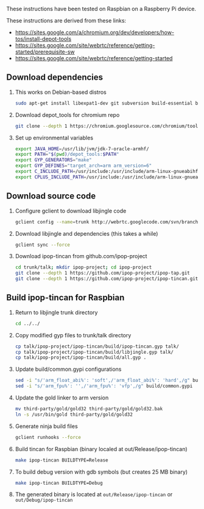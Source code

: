 These instructions have been tested on Raspbian on a Raspberry Pi device.

These instructions are derived from these links:

* https://sites.google.com/a/chromium.org/dev/developers/how-tos/install-depot-tools
* https://sites.google.com/site/webrtc/reference/getting-started/prerequisite-sw
* https://sites.google.com/site/webrtc/reference/getting-started

## Download dependencies

1.  This works on Debian-based distros

    ```bash
    sudo apt-get install libexpat1-dev git subversion build-essential binutils-gold
    ```

2.  Download depot_tools for chromium repo

    ```bash
    git clone --depth 1 https://chromium.googlesource.com/chromium/tools/depot_tools.git
    ```

3.  Set up environmental variables

    ```bash
    export JAVA_HOME=/usr/lib/jvm/jdk-7-oracle-armhf/
    export PATH="$(pwd)/depot_tools:$PATH"
    export GYP_GENERATORS="make"
    export GYP_DEFINES="target_arch=arm arm_version=6"
    export C_INCLUDE_PATH=/usr/include:/usr/include/arm-linux-gnueabihf
    export CPLUS_INCLUDE_PATH=/usr/include:/usr/include/arm-linux-gnueabihf
    ```

## Download source code

1.  Configure gclient to download libjingle code

    ```bash
    gclient config --name=trunk http://webrtc.googlecode.com/svn/branches/3.46
    ```

2.  Download libjingle and dependencies (this takes a while)

    ```bash
    gclient sync --force
    ```

3.  Download ipop-tincan from github.com/ipop-project

    ```bash
    cd trunk/talk; mkdir ipop-project; cd ipop-project
    git clone --depth 1 https://github.com/ipop-project/ipop-tap.git
    git clone --depth 1 https://github.com/ipop-project/ipop-tincan.git
    ```

## Build ipop-tincan for Raspbian

1.  Return to libjingle trunk directory

    ```bash
    cd ../../
    ```

2.  Copy modified gyp files to trunk/talk directory

    ```bash
    cp talk/ipop-project/ipop-tincan/build/ipop-tincan.gyp talk/
    cp talk/ipop-project/ipop-tincan/build/libjingle.gyp talk/
    cp talk/ipop-project/ipop-tincan/build/all.gyp .
    ```

3.  Update build/common.gypi configurations

    ```bash
    sed -i "s/'arm_float_abi%': 'soft',/'arm_float_abi%': 'hard',/g" build/common.gypi 
    sed -i "s/'arm_fpu%': '',/'arm_fpu%': 'vfp',/g" build/common.gypi
    ```

4.  Update the gold linker to arm version

    ```bash
    mv third-party/gold/gold32 third-party/gold/gold32.bak
    ln -s /usr/bin/gold third-party/gold/gold32
    ```
    
5.  Generate ninja build files

    ```bash
    gclient runhooks --force
    ```

6.  Build tincan for Raspbian (binary localed at out/Release/ipop-tincan)

    ```bash
    make ipop-tincan BUILDTYPE=Release
    ```

7.  To build debug version with gdb symbols (but creates 25 MB binary)

    ```bash
    make ipop-tincan BUILDTYPE=Debug
    ```

8.  The generated binary is located at `out/Release/ipop-tincan` or
    `out/Debug/ipop-tincan`
